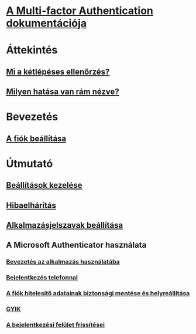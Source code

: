 # [A Multi-factor Authentication dokumentációja](../../../index.md#authentication)

# Áttekintés

## [Mi a kétlépéses ellenőrzés?](multi-factor-authentication-end-user.md)
## [Milyen hatása van rám nézve?](multi-factor-authentication-end-user-signin.md)

# Bevezetés

## [A fiók beállítása](multi-factor-authentication-end-user-first-time.md)

# Útmutató

## [Beállítások kezelése](multi-factor-authentication-end-user-manage-settings.md)
## [Hibaelhárítás](multi-factor-authentication-end-user-troubleshoot.md)
## [Alkalmazásjelszavak beállítása](multi-factor-authentication-end-user-app-passwords.md)
## A Microsoft Authenticator használata
### [Bevezetés az alkalmazás használatába](microsoft-authenticator-app-how-to.md)
### [Bejelentkezés telefonnal](microsoft-authenticator-app-phone-signin-faq.md)
### [A fiók hitelesítő adatainak biztonsági mentése és helyreállítása](microsoft-authenticator-app-backup-and-recovery.md)
### [GYIK](microsoft-authenticator-app-faq.md)
### [A bejelentkezési felület frissítései](sign-in-experience-updates.md)